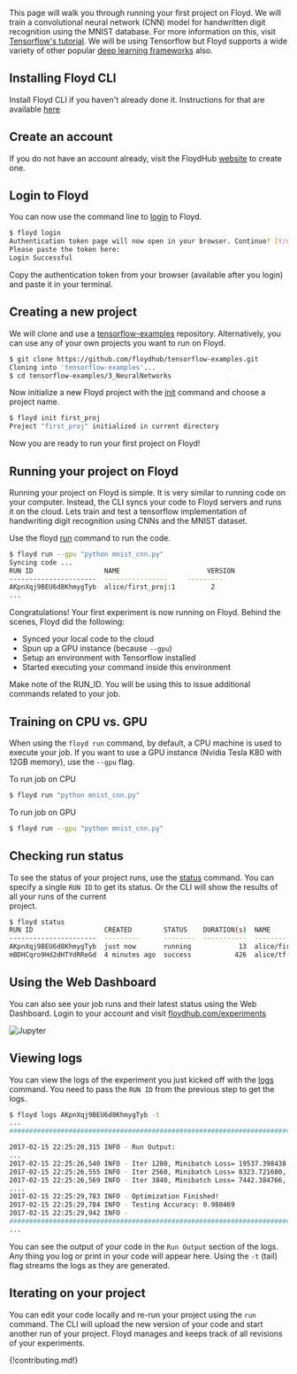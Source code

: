 This page will walk you through running your first project on Floyd. We will train a 
convolutional neural network (CNN) model for handwritten digit recognition using the MNIST database. 
For more information on this, visit [Tensorflow's tutorial](https://www.tensorflow.org/versions/r0.10/tutorials/mnist/pros/).
We will be using Tensorflow but Floyd 
supports a wide variety of other popular [deep learning frameworks](environments.md) also.

## Installing Floyd CLI 

Install Floyd CLI if you haven't already done it. Instructions for that are available [here](install.md)

## Create an account

If you do not have an account already, visit the FloydHub [website](https://www.floydhub.com/)
to create one.

## Login to Floyd

You can now use the command line to [login](../commands/login.md) to Floyd.

```bash
$ floyd login
Authentication token page will now open in your browser. Continue? [Y/n]:
Please paste the token here:
Login Successful
```

Copy the authentication token from your browser (available after you login) and paste it in your terminal.

## Creating a new project

We will clone and use a [tensorflow-examples](https://github.com/floydhub/tensorflow-examples) repository. Alternatively, 
you can use any of your own projects you want to run on Floyd.

```bash
$ git clone https://github.com/floydhub/tensorflow-examples.git
Cloning into 'tensorflow-examples'...
$ cd tensorflow-examples/3_NeuralNetworks
```

Now initialize a new Floyd project with the [init](../commands/init.md) command and 
choose a project name.

```bash
$ floyd init first_proj
Project "first_proj" initialized in current directory
```

Now you are ready to run your first project on Floyd!

## Running your project on Floyd

Running your project on Floyd is simple. It is very similar to running code 
on your computer. Instead, the CLI syncs your code to Floyd servers and 
runs it on the cloud. Lets train and test a tensorflow implementation of 
handwriting digit recognition using CNNs and the MNIST dataset.

Use the floyd [run](../commands/run.md) command to run the code.

```bash
$ floyd run --gpu "python mnist_cnn.py" 
Syncing code ...
RUN ID                  NAME                      VERSION
----------------------  ---------------- 	 ---------
AKpnXqj9BEU6d8KhmygTyb  alice/first_proj:1         2
...
```

Congratulations! Your first experiment is now running on Floyd. Behind the scenes, Floyd did the following:

* Synced your local code to the cloud
* Spun up a GPU instance (because `--gpu`)
* Setup an environment with Tensorflow installed
* Started executing your command inside this environment

Make note of the RUN_ID. You will be using this to issue additional commands related to your job.

## Training on CPU vs. GPU

When using the `floyd run` command, by default, a CPU machine is used to execute your job. If you 
want to use a GPU instance (Nvidia Tesla K80 with 12GB memory), use the `--gpu` flag.

To run job on CPU
```bash
$ floyd run "python mnist_cnn.py" 
```

To run job on GPU
```bash
$ floyd run --gpu "python mnist_cnn.py" 
```

## Checking run status

To see the status of your project runs, use the [status](../commands/status.md) command. You can specify 
a single `RUN ID` to get its status. Or the CLI will show the results of all your runs of the current  
project.

```bash
$ floyd status
RUN ID                  CREATED        STATUS    DURATION(s)  NAME                INSTANCE     VERSION
----------------------  ---------      --------  -----------  ------------------- ---------   --------
AKpnXqj9BEU6d8KhmygTyb  just now       running            13  alice/first_proj:1  gpu                2
mBDHCqro9Hd2dHTYdRReGd  4 minutes ago  success           426  alice/tf-demo:1     cpu                1
```

## Using the Web Dashboard

You can also see your job runs and their latest status using the Web Dashboard. Login to your account 
and visit [floydhub.com/experiments](https://www.floydhub.com/experiments)

![Jupyter](../img/expts-table.png)

## Viewing logs

You can view the logs of the experiment you just kicked off with the 
[logs](../commands/logs.md) command. You need to pass the `RUN ID` from the 
previous step to get the logs. 

```bash
$ floyd logs AKpnXqj9BEU6d8KhmygTyb -t
...
##############################################################################

2017-02-15 22:25:20,315 INFO - Run Output:
...
2017-02-15 22:25:26,540 INFO - Iter 1280, Minibatch Loss= 19537.398438, Training Accuracy= 0.25781
2017-02-15 22:25:26,555 INFO - Iter 2560, Minibatch Loss= 8323.721680, Training Accuracy= 0.49219
2017-02-15 22:25:26,569 INFO - Iter 3840, Minibatch Loss= 7442.384766, Training Accuracy= 0.64844
....
2017-02-15 22:25:29,783 INFO - Optimization Finished!
2017-02-15 22:25:29,784 INFO - Testing Accuracy: 0.980469
2017-02-15 22:25:29,942 INFO - 
##############################################################################
...
```

You can see the output of your code in the `Run Output` section of the logs.
Any thing you log or print in your code will appear here. Using the `-t` (tail) flag 
streams the logs as they are generated.

## Iterating on your project

You can edit your code locally and re-run your project using the `run` command. 
The CLI will upload the new version of your code and start another 
run of your project. Floyd manages and keeps track of all revisions of your experiments.

{!contributing.md!}
